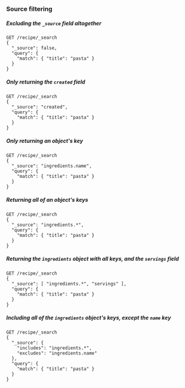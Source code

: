 ### Source filtering

##### Excluding the `_source` field altogether

```
GET /recipe/_search
{
  "_source": false,
  "query": {
    "match": { "title": "pasta" }
  }
}
```

##### Only returning the `created` field

```
GET /recipe/_search
{
  "_source": "created",
  "query": {
    "match": { "title": "pasta" }
  }
}
```

##### Only returning an object's key

```
GET /recipe/_search
{
  "_source": "ingredients.name",
  "query": {
    "match": { "title": "pasta" }
  }
}
```

##### Returning all of an object's keys

```
GET /recipe/_search
{
  "_source": "ingredients.*",
  "query": {
    "match": { "title": "pasta" }
  }
}
```

##### Returning the `ingredients` object with all keys, __and__ the `servings` field

```
GET /recipe/_search
{
  "_source": [ "ingredients.*", "servings" ],
  "query": {
    "match": { "title": "pasta" }
  }
}
```

##### Including all of the `ingredients` object's keys, except the `name` key

```
GET /recipe/_search
{
  "_source": {
    "includes": "ingredients.*",
    "excludes": "ingredients.name"
  },
  "query": {
    "match": { "title": "pasta" }
  }
}
```